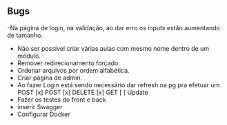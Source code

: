 ## Bugs

-Na página de login, na validação, ao dar erro os inputs estão aumentando de tamanho.
- Não ser possível criar várias aulas com mesmo nome dentro de um módulo.
- Remover redirecionamento forçado.
- Ordenar arquivos por ordem alfabética.
- Criar página de admin.
- Ao fazer Login está sendo necessário dar refresh na pg pra efetuar um POST
  [x] POST
  [x] DELETE
  [x] GET
  [ ] Update
- Fazer os testes do front e back
- inserir Swagger
- Configurar Docker
